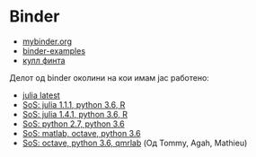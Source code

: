 # Binder 
- [mybinder.org](https://mybinder.org/)
- [binder-examples](https://github.com/binder-examples)
- [кулл финта](https://askubuntu.com/questions/1044168/extract-files-inside-folder-in-zip-archive-to-current-folder)

Делот од binder околини на кои имам јас работено: 
- [julia latest](https://github.com/zelenkastiot/binder-julia)
- [SoS: julia 1.1.1, python 3.6, R](https://github.com/zelenkastiot/julia1.1.1-docker-test)
- [SoS: julia 1.4.1, python 3.6, R](https://github.com/zelenkastiot/julia1.4.1-docker-test)
- [SoS: python 2.7, python 3.6](https://github.com/zelenkastiot/sos-binder-py2-py3)
- [SoS: matlab, octave, python 3.6](https://github.com/zelenkastiot/codeocean_hack)
- [SoS: octave, python 3.6, qmrlab](https://github.com/FINKI-Research-methodology-in-ICT/notebooks19/blob/master/Dockerfile) (Од Tommy, Agah, Mathieu) 
